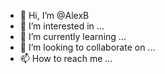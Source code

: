 - 👋 Hi, I’m @AlexB
- 👀 I’m interested in ...
- 🌱 I’m currently learning ...
- 💞️ I’m looking to collaborate on ...
- 📫 How to reach me ...

<!---
AlexxxB/AlexxxB is a ✨ special ✨ repository because its `README.md` (this file) appears on your GitHub profile.
You can click the Preview link to take a look at your changes.
--->

